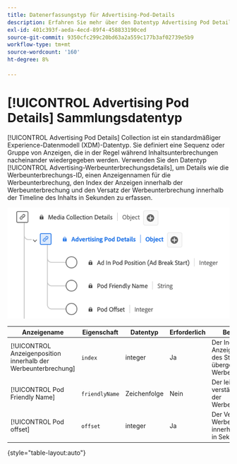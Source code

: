 ```yaml
---
title: Datenerfassungstyp für Advertising-Pod-Details
description: Erfahren Sie mehr über den Datentyp Advertising Pod Details Collection Experience Data Model (XDM) .
exl-id: 401c393f-aeda-4ecd-89f4-458833190ced
source-git-commit: 9350cfc299c20bd63a2a559c177b3af02739e5b9
workflow-type: tm+mt
source-wordcount: '160'
ht-degree: 8%

---
```


# [!UICONTROL Advertising Pod Details] Sammlungsdatentyp

[!UICONTROL Advertising Pod Details] Collection ist ein standardmäßiger Experience-Datenmodell (XDM)-Datentyp. Sie definiert eine Sequenz oder Gruppe von Anzeigen, die in der Regel während Inhaltsunterbrechungen nacheinander wiedergegeben werden. Verwenden Sie den Datentyp [!UICONTROL Advertising-Werbeunterbrechungsdetails], um Details wie die Werbeunterbrechungs-ID, einen Anzeigennamen für die Werbeunterbrechung, den Index der Anzeigen innerhalb der Werbeunterbrechung und den Versatz der Werbeunterbrechung innerhalb der Timeline des Inhalts in Sekunden zu erfassen.

![Ein Diagramm des Datentyps &quot;Advertising Pod Details Collection Information Collection&quot;.](../images/data-types/advertising-pod-details-collection.png)

| Anzeigename | Eigenschaft | Datentyp | Erforderlich | Beschreibung |
|-----------------------------------------|-----------------|-----------|----------|---------------------------------------------------------|
| [!UICONTROL Anzeigenposition innerhalb der Werbeunterbrechung] | `index` | integer | Ja | Der Index der Anzeige innerhalb des Starts der übergeordneten Werbeunterbrechung. |
| [!UICONTROL Pod Friendly Name] | `friendlyName` | Zeichenfolge | Nein | Der leicht verständliche Name der Werbeunterbrechung. |
| [!UICONTROL Pod offset] | `offset` | integer | Ja | Der Versatz der Werbeunterbrechung innerhalb des Inhalts in Sekunden. |

{style="table-layout:auto"}
